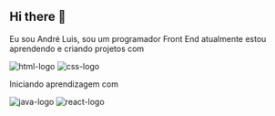## Hi there 👋
Eu sou André Luis, sou um programador Front End
atualmente estou aprendendo e criando projetos 
com 

<img csr="https://img.shields.io/badge/HTML-239120?style=for-the-badge&logo=html5&logoColor=white" alt="html-logo"/>

<img csr="https://img.shields.io/badge/CSS-239120?&style=for-the-badge&logo=css3&logoColor=white" alt="css-logo"/>

Iniciando aprendizagem com

<img csr="https://img.shields.io/badge/JavaScript-F7DF1E?style=for-the-badge&logo=javascript&logoColor=black" alt="java-logo"/>

<img csr="https://img.shields.io/badge/React-20232A?style=for-the-badge&logo=react&logoColor=61DAFB" alt="react-logo"/>

<!--
**Andrelui007/Andrelui007** is a ✨ _special_ ✨ repository because its `README.md` (this file) appears on your GitHub profile.

Here are some ideas to get you started:

- 🔭 I’m currently working on ...
- 🌱 I’m currently learning ...
- 👯 I’m looking to collaborate on ...
- 🤔 I’m looking for help with ...
- 💬 Ask me about ...
- 📫 How to reach me: ...
- 😄 Pronouns: ...
- ⚡ Fun fact: ...
-->
